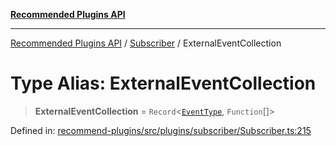 [**Recommended Plugins API**](../../../../README.md)

***

[Recommended Plugins API](../../../../README.md) / [Subscriber](../README.md) / ExternalEventCollection

# Type Alias: ExternalEventCollection

> **ExternalEventCollection** = `Record`\<[`EventType`](EventType.md), `Function`[]\>

Defined in: [recommend-plugins/src/plugins/subscriber/Subscriber.ts:215](https://github.com/dde-platform/dde-earth/blob/6072ab445eaffdb7776cf25b1239af6bc27166a4/packages/recommend-plugins/src/plugins/subscriber/Subscriber.ts#L215)
